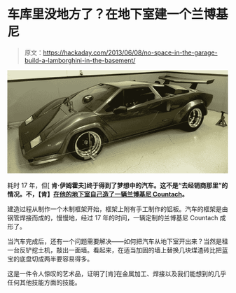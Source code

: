 # 车库里没地方了？在地下室建一个兰博基尼

> 原文：<https://hackaday.com/2013/06/08/no-space-in-the-garage-build-a-lamborghini-in-the-basement/>

[![lambo](img/3354ddf117cea27f37dcd0871babec0e.png)](http://handmade.hackaday.com/wp-content/uploads/2013/06/lambo.jpg)

耗时 17 年，但[ **肯·伊姆霍夫]终于得到了梦想中的汽车。这不是“去经销商那里”的情况。不，【肯】[在他的地下室自己造了一辆兰博基尼 Countach](http://kiengineering.com/The_Bull.php)。**

建造过程从制作一个木制框架开始，框架上附有手工制作的铝板。汽车的框架是由钢管焊接而成的，慢慢地，经过 17 年的时间，一辆定制的兰博基尼 Countach 成形了。

当汽车完成后，还有一个问题需要解决——如何把汽车从地下室开出来？当然是租一台反铲挖土机，敲出一面墙。看起来，在适当加固的墙上替换几块煤渣砖比把蓝宝的底盘切成两半要容易得多。

这是一件令人惊叹的艺术品，证明了[肯]在金属加工、焊接以及我们能想到的几乎任何其他技能方面的技能。